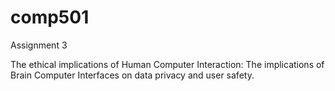 # comp501
Assignment 3

The ethical implications of Human Computer Interaction:
The implications of Brain Computer Interfaces on data privacy and user safety​.
